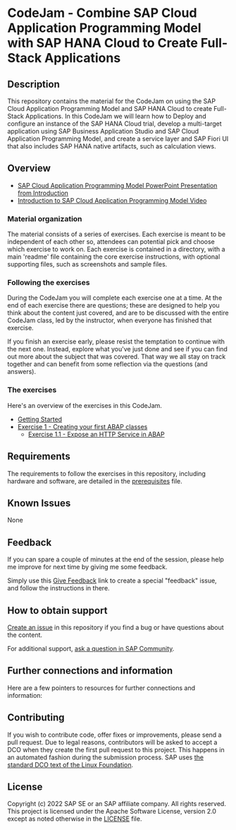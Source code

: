 # CodeJam - Combine SAP Cloud Application Programming Model with SAP HANA Cloud to Create Full-Stack Applications
<!--- Register repository https://api.reuse.software/register, then add REUSE badge:
[![REUSE status](https://api.reuse.software/badge/github.com/SAP-samples/cap-hana-exercises-codejam)](https://api.reuse.software/info/github.com/SAP-samples/cap-hana-exercises-codejam)
-->

## Description

This repository contains the material for the CodeJam on using the SAP Cloud Application Programming Model and SAP HANA Cloud to create Full-Stack Applications. In this CodeJam we will learn how to Deploy and configure an instance of the SAP HANA Cloud trial, develop a multi-target application using SAP Business Application Studio and SAP Cloud Application Programming Model, and create a service layer and SAP Fiori UI that also includes SAP HANA native artifacts, such as calculation views.

## Overview

* [SAP Cloud Application Programming Model PowerPoint Presentation from Introduction](./slides/CAP_Small.pdf)
* [Introduction to SAP Cloud Application Programming Model Video](https://youtu.be/T1gqalbwzHk)

### Material organization

The material consists of a series of exercises. Each exercise is meant to be independent of each other so, attendees can potential pick and choose which exercise to work on.  Each exercise is contained in a directory, with a main 'readme' file containing the core exercise instructions, with optional supporting files, such as screenshots and sample files.

### Following the exercises

During the CodeJam you will complete each exercise one at a time. At the end of each exercise there are questions; these are designed to help you think about the content just covered, and are to be discussed with the entire CodeJam class, led by the instructor, when everyone has finished that exercise.

If you finish an exercise early, please resist the temptation to continue with the next one. Instead, explore what you've just done and see if you can find out more about the subject that was covered. That way we all stay on track together and can benefit from some reflection via the questions (and answers).

### The exercises

Here's an overview of the exercises in this CodeJam.

- [Getting Started](exercises/ex0/)
- [Exercise 1 - Creating your first ABAP classes](exercises/ex1/)
  - [Exercise 1.1 - Expose an HTTP Service in ABAP](exercises/ex1#exercise-11-expose-an-http-service-in-abap)

## Requirements

The requirements to follow the exercises in this repository, including hardware and software, are detailed in the [prerequisites](prerequisites.md) file.

## Known Issues

None

## Feedback

If you can spare a couple of minutes at the end of the session, please help me improve for next time by giving me some feedback.

Simply use this [Give Feedback](https://github.com/SAP-samples/cap-hana-exercises-codejam/issues/new?assignees=&labels=feedback&template=feedback-template.md&title=Feedback) link to create a special "feedback" issue, and follow the instructions in there.

## How to obtain support

[Create an issue](https://github.com/SAP-samples/cap-hana-exercises-codejam/issues) in this repository if you find a bug or have questions about the content.

For additional support, [ask a question in SAP Community](https://answers.sap.com/questions/ask.html).

## Further connections and information

Here are a few pointers to resources for further connections and information:

## Contributing

If you wish to contribute code, offer fixes or improvements, please send a pull request. Due to legal reasons, contributors will be asked to accept a DCO when they create the first pull request to this project. This happens in an automated fashion during the submission process. SAP uses [the standard DCO text of the Linux Foundation](https://developercertificate.org/).

## License

Copyright (c) 2022 SAP SE or an SAP affiliate company. All rights reserved. This project is licensed under the Apache Software License, version 2.0 except as noted otherwise in the [LICENSE](LICENSES/Apache-2.0.txt) file.
